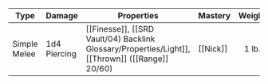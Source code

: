 | Type         | Damage       | Properties                                           | Mastery  | Weight | Cost |
| ------------ | ------------ | ---------------------------------------------------- | -------- | :----: | :--: |
| Simple Melee | 1d4 Piercing | [[Finesse]], [[SRD Vault/04) Backlink Glossary/Properties/Light]], [[Thrown]] ([[Range]] 20/60) | [[Nick]] | 1 lb.  | 2 GP |